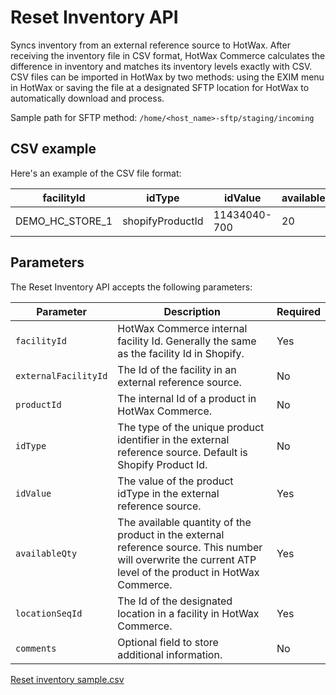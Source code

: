 # Reset Inventory API

Syncs inventory from an external reference source to HotWax. After receiving the inventory file in CSV format, HotWax Commerce calculates the difference in inventory and matches its inventory levels exactly with CSV. CSV files can be imported in HotWax by two methods: using the EXIM menu in HotWax or saving the file at a designated SFTP location for HotWax to automatically download and process.

Sample path for SFTP method: `/home/<host_name>-sftp/staging/incoming` 

## CSV example

Here's an example of the CSV file format:

| facilityId       | idType           | idValue       | availableQty | locationSeqId |
|------------------|------------------|---------------|--------------|---------------|
| DEMO_HC_STORE_1  | shopifyProductId | 11434040-700  | 20           | TLTLTLLL01    |

## Parameters

The Reset Inventory API accepts the following parameters:

| Parameter | Description | Required |
|-----------|-------------|----------|
| `facilityId` | HotWax Commerce internal facility Id. Generally the same as the facility Id in Shopify. | Yes |
| `externalFacilityId` | The Id of the facility in an external reference source. | No |
| `productId` | The internal Id of a product in HotWax Commerce. | No |
| `idType` | The type of the unique product identifier in the external reference source. Default is Shopify Product Id. | No |
| `idValue` | The value of the product idType in the external reference source. | Yes |
| `availableQty` | The available quantity of the product in the external reference source. This number will overwrite the current ATP level of the product in HotWax Commerce. | Yes |
| `locationSeqId` | The Id of the designated location in a facility in HotWax Commerce. | Yes |
| `comments` | Optional field to store additional information. | No |

[Reset inventory sample.csv](https://github.com/Dhiraj1405/oms-documentation/blob/BOPIS_API/Inventory/Samples/Reset%20inventory%20sample.csv)
